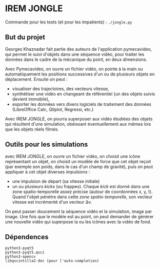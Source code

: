 # IREM JONGLE #

Commande pour les tests (et pour les impatients) : `./jongle.py`

## But du projet ##

Georges Khaznadar fait partie des auteurs de l'application pymecavideo,
qui permet le suivi d'objets dans une séquence vidéo, pour traiter les données
dans le cadre de la mécanique du point, en deux dimensions.

Avec Pymecavideo, on ouvre un fichier vidéo, on pointe à la main ou
automatiquement les positions successives d'un ou de plusieurs objets
en déplacement. Ensuite on peut :

  * visualiser des trajectoires, des vecteurs vitesse,
  * synthétiser une vidéo en changeant de référentiel (un des objets suivis devient immobile),
  * exporter les données vers divers logiciels de traitement des données (LibreOffice Calc, Qtiplot, Regressi, etc.)
	
Avec IREM JONGLE, on pourra superposer aux vidéo étudiées des objets qui
résultent d'une simulation, obéissant éventuellement aux mêmes lois que
les objets réels filmés.

## Outils pour les simulations ##

avec IREM JONGLE, on ouvre un fichier vidéo, on choisit une icône représentant
un objet, on choisit un modèle de force que cet objet reçoit (par exemple
son poids, dans le cas d'un champ de gravité), puis on peut appliquer à
cet objet diverses *impulsions* :

  * une impulsion de départ (sa vitesse initiale)
  * un ou plusieurs *kicks* (ou frappes). Chaque *kick* est donné dans une zone spatio-temporelle assez précise (autour de coordonnées x, y, t). Quand l'objet pénètre dans cette *zone spatio-temporelle*, son vecteur vitesse est incrémenté d'un vecteur Δv.
	
On peut passer doucement la séquence vidéo et la simulation, image par image.
Une fois que le modèle est au point, on peut demander de générer une nouvelle
vidéo qui superpose la ou les icônes avec la vidéo de fond.

## Dépendences ##
    python3-pyqt5
    python3-pyqt5.qsci
    python3-opencv
	libqscintilla2-doc (pour l'auto-completion)
